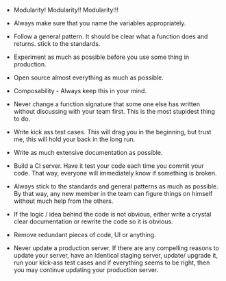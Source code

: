 * Modularity! Modularity!! Modularity!!!
* Always make sure that you name the variables appropriately.

* Follow a general pattern. It should be clear what a function does and returns. stick to the standards.
* Experiment as much as possible before you use some thing in production.
* Open source almost everything as much as possible.
* Composability - Always keep this in your mind.
* Never change a function signature that some one else has written without discussing with your team first. This is the most stupidest thing to do.
* Write kick ass test cases. This will drag you in the beginning, but trust me, this will hold your back in the long run.
* Write as much extensive documentation as possible. 
* Build a CI server. Have it test your code each time you commit your code. That way, everyone will immediately know if something is broken.
* Always stick to the standards and general patterns as much as possible. By that way, any new member in the team can figure things on himself without much help from the others.
* If the logic / idea behind the code is not obvious, either write a crystal clear documentation or rewrite the code so it is obvious.
* Remove redundant pieces of code, UI or anything.
* Never update a production server. If there are any compelling reasons to update your server, have an Identical staging server, update/ upgrade it, run your kick-ass test cases and if everything seems to be right, then you may continue updating your production server. 

